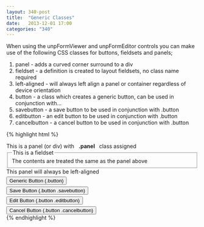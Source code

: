 ```yaml
---
layout: 340-post
title:  "Generic Classes"
date:   2013-12-01 17:00
categories: "340"
---
```


When using the unpFormViewer and unpFormEditor controls you can make use of the following CSS classes for buttons, fieldsets and panels;

1. panel - adds a curved corner surround to a div
2. fieldset - a definition is created to layout fieldsets, no class name required
3. left-aligned - will always left align a panel or container regardless of device orientation
4. button - a class which creates a generic button, can be used in conjunction with...
5. savebutton - a save button to be used in conjunction with .button
6. editbutton - an edit button to be used in conjunction with .button
7. cancelbutton - a cancel button to be used in conjunction with .button


{% highlight html %}
<div class="panel">
  This is a panel (or div) with &#160;
  <strong> .panel </strong>
  &#160; class assigned
</div>

<fieldset>
  <legend>This is a fieldset</legend>
  The contents are treated the same as the panel above
</fieldset>

<div class="panel left-aligned">
  This panel will always be left-aligned
</div>


<div style="padding-top:5px;">
  <input type="button" class="button" value="Generic Button (.button)" />
</div>

<div style="padding-top:5px;">
  <input type="button" class="button savebutton"
    value="Save Button (.button .savebutton)" />
</div>

<div style="padding-top:5px;">
  <input type="button" class="button editbutton"
    value="Edit Button (.button .editbutton)" />
</div>

<div style="padding-top:5px;">
  <input type="button" class="button cancelbutton"
    value="Cancel Button (.button .cancelbutton)" />
</div>
{% endhighlight %}